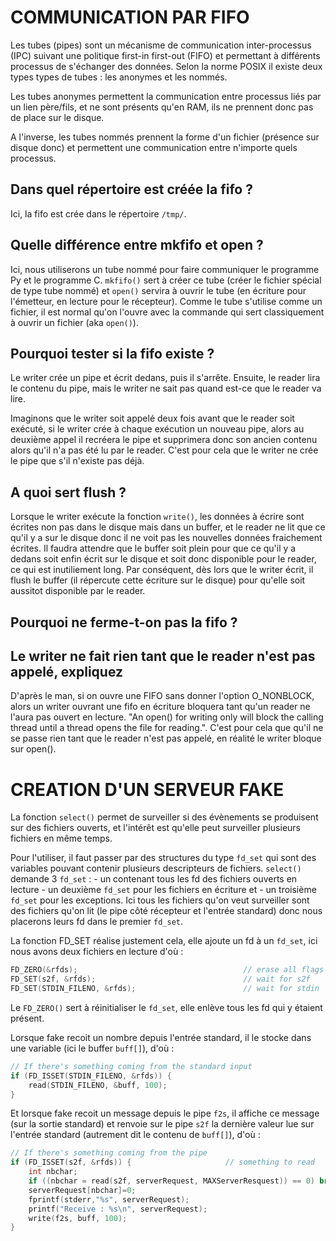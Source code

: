 
COMMUNICATION PAR FIFO
======================

Les tubes (pipes) sont un mécanisme de communication inter-processus (IPC)
suivant une politique first-in first-out (FIFO) et permettant à différents
processus de s'échanger des données.
Selon la norme POSIX il existe deux types types de tubes : les anonymes et les
nommés.

Les tubes anonymes permettent la communication entre processus liés par un
lien père/fils, et ne sont présents qu'en RAM, ils ne prennent donc pas de place
sur le disque.

A l'inverse, les tubes nommés prennent la forme d'un fichier (présence sur
disque donc) et permettent une communication entre n'importe quels processus.

Dans quel répertoire est créée la fifo ?
----------------------------------------

Ici, la fifo est crée dans le répertoire `/tmp/`.

Quelle différence entre mkfifo et open ?
----------------------------------------

Ici, nous utiliserons un tube nommé pour faire communiquer le programme Py et
le programme C.
`mkfifo()` sert à créer ce tube (créer le fichier spécial de type tube nommé)
et `open()` servira à ouvrir le tube (en écriture pour l'émetteur, en lecture
pour le récepteur).
Comme le tube s'utilise comme un fichier, il est normal qu'on l'ouvre avec
la commande qui sert classiquement à ouvrir un fichier (aka `open()`).

Pourquoi tester si la fifo existe ?
-----------------------------------

Le writer crée un pipe et écrit dedans, puis il s'arrête. Ensuite, le reader
lira le contenu du pipe, mais le writer ne sait pas quand est-ce que le
reader va lire.

Imaginons que le writer soit appelé deux fois avant que le reader soit exécuté,
si le writer crée à chaque exécution un nouveau pipe, alors au deuxième appel
il recréera le pipe et supprimera donc son ancien contenu alors qu'il n'a pas
été lu par le reader. C'est pour cela que le writer ne crée le pipe que s'il
n'existe pas déjà.

A quoi sert flush ?
-------------------

Lorsque le writer exécute la fonction `write()`, les données à écrire sont
écrites non pas dans le disque mais dans un buffer, et le reader ne lit que ce
qu'il y a sur le disque donc il ne voit pas les nouvelles données fraichement
écrites. Il faudra attendre que le buffer soit plein pour que ce qu'il y a
dedans soit enfin écrit sur le disque et soit donc disponible pour le reader,
ce qui est inutiliement long. Par conséquent, dès lors que le writer écrit,
il flush le buffer (il répercute cette écriture sur le disque) pour qu'elle soit
aussitot disponible par le reader.

Pourquoi ne ferme-t-on pas la fifo ?
------------------------------------


Le writer ne fait rien tant que le reader n'est pas appelé, expliquez
---------------------------------------------------------------------

D'après le man, si on ouvre une FIFO sans donner l'option O_NONBLOCK,
alors un writer ouvrant une fifo en écriture bloquera tant qu'un reader ne
l'aura pas ouvert en lecture.
"An open() for writing only will block the calling thread until a thread opens
the file for reading.". C'est pour cela que qu'il ne se passe rien tant que
le reader n'est pas appelé, en réalité le writer bloque sur open().


CREATION D'UN SERVEUR FAKE
==========================

La fonction `select()` permet de surveiller si des évènements se produisent sur
des fichiers ouverts, et l'intérêt est qu'elle peut surveiller plusieurs
fichiers en même temps.

Pour l'utiliser, il faut passer par des structures du
type `fd_set` qui sont des variables pouvant contenir plusieurs descripteurs
de fichiers. `select()` demande 3 `fd_set` :
	- un contenant tous les fd des fichiers ouverts en lecture
	- un deuxième `fd_set` pour les fichiers en écriture et
	- un troisième `fd_set` pour les exceptions.
Ici tous les fichiers qu'on veut surveiller sont des fichiers qu'on lit
(le pipe côté récepteur et l'entrée standard) donc nous placerons leurs fd
dans le premier `fd_set`.

La fonction FD_SET réalise justement cela, elle ajoute un fd à un `fd_set`,
ici nous avons deux fichiers en lecture d'où :

```C
FD_ZERO(&rfds);                                     // erase all flags
FD_SET(s2f, &rfds);                                 // wait for s2f
FD_SET(STDIN_FILENO, &rfds);                        // wait for stdin
```
Le `FD_ZERO()` sert à réinitialiser le `fd_set`, elle enlève tous les fd qui
y étaient présent.

Lorsque fake recoit un nombre depuis l'entrée standard, il le stocke dans
une variable (ici le buffer `buff[]`), d'où :

```C
// If there's something coming from the standard input
if (FD_ISSET(STDIN_FILENO, &rfds)) {
	read(STDIN_FILENO, &buff, 100);
}
```

Et lorsque fake recoit un message depuis le pipe `f2s`, il affiche ce message
(sur la sortie standard) et renvoie sur le pipe `s2f` la dernière valeur lue
sur l'entrée standard (autrement dit le contenu de `buff[]`), d'où :

```C
// If there's something coming from the pipe
if (FD_ISSET(s2f, &rfds)) {                     // something to read
	int nbchar;
	if ((nbchar = read(s2f, serverRequest, MAXServerResquest)) == 0) break;
	serverRequest[nbchar]=0;
	fprintf(stderr,"%s", serverRequest);
	printf("Receive : %s\n", serverRequest);
	write(f2s, buff, 100);
}
```
